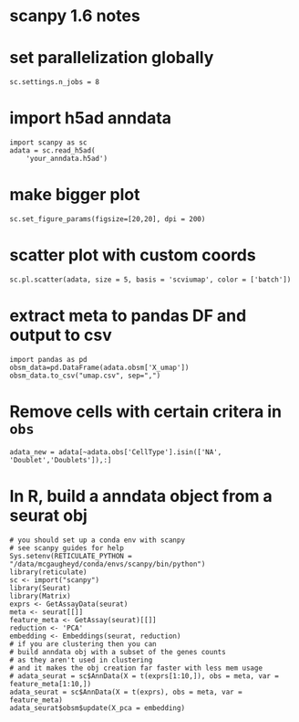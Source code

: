 # scanpy 1.6 notes

# set parallelization globally
`sc.settings.n_jobs = 8`

# import h5ad anndata
```
import scanpy as sc
adata = sc.read_h5ad(
    'your_anndata.h5ad')
``` 
# make bigger plot
```
sc.set_figure_params(figsize=[20,20], dpi = 200)
```
# scatter plot with custom coords
```
sc.pl.scatter(adata, size = 5, basis = 'scviumap', color = ['batch'])
```
# extract meta to pandas DF and output to csv
```
import pandas as pd
obsm_data=pd.DataFrame(adata.obsm['X_umap'])
obsm_data.to_csv("umap.csv", sep=",")
```

# Remove cells with certain critera in `obs`
```
adata_new = adata[~adata.obs['CellType'].isin(['NA', 'Doublet','Doublets']),:]
```

# In R, build a anndata object from a seurat obj
```
# you should set up a conda env with scanpy 
# see scanpy guides for help
Sys.setenv(RETICULATE_PYTHON = "/data/mcgaugheyd/conda/envs/scanpy/bin/python")
library(reticulate)
sc <- import("scanpy")
library(Seurat)
library(Matrix)
exprs <- GetAssayData(seurat)
meta <- seurat[[]]
feature_meta <- GetAssay(seurat)[[]]
reduction <- 'PCA'
embedding <- Embeddings(seurat, reduction)
# if you are clustering then you can
# build anndata obj with a subset of the genes counts
# as they aren't used in clustering
# and it makes the obj creation far faster with less mem usage
# adata_seurat = sc$AnnData(X = t(exprs[1:10,]), obs = meta, var = feature_meta[1:10,])
adata_seurat = sc$AnnData(X = t(exprs), obs = meta, var = feature_meta)
adata_seurat$obsm$update(X_pca = embedding)
```
